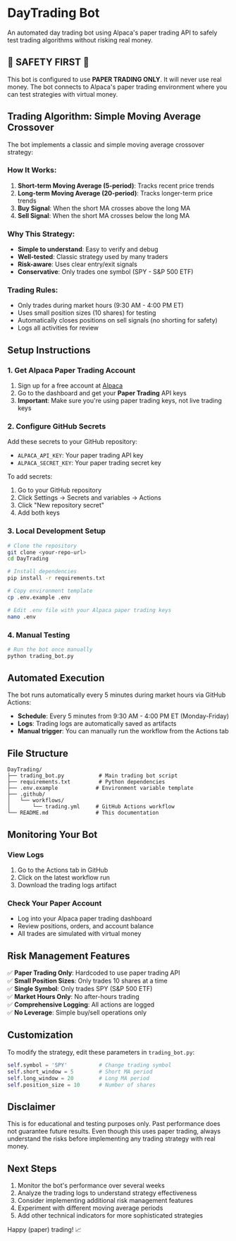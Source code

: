 # DayTrading Bot

An automated day trading bot using Alpaca's paper trading API to safely test trading algorithms without risking real money.

## 🚨 SAFETY FIRST 🚨

This bot is configured to use **PAPER TRADING ONLY**. It will never use real money. The bot connects to Alpaca's paper trading environment where you can test strategies with virtual money.

## Trading Algorithm: Simple Moving Average Crossover

The bot implements a classic and simple moving average crossover strategy:

### How It Works:
1. **Short-term Moving Average (5-period)**: Tracks recent price trends
2. **Long-term Moving Average (20-period)**: Tracks longer-term price trends
3. **Buy Signal**: When the short MA crosses above the long MA
4. **Sell Signal**: When the short MA crosses below the long MA

### Why This Strategy:
- **Simple to understand**: Easy to verify and debug
- **Well-tested**: Classic strategy used by many traders
- **Risk-aware**: Uses clear entry/exit signals
- **Conservative**: Only trades one symbol (SPY - S&P 500 ETF)

### Trading Rules:
- Only trades during market hours (9:30 AM - 4:00 PM ET)
- Uses small position sizes (10 shares) for testing
- Automatically closes positions on sell signals (no shorting for safety)
- Logs all activities for review

## Setup Instructions

### 1. Get Alpaca Paper Trading Account
1. Sign up for a free account at [Alpaca](https://alpaca.markets/)
2. Go to the dashboard and get your **Paper Trading** API keys
3. **Important**: Make sure you're using paper trading keys, not live trading keys

### 2. Configure GitHub Secrets
Add these secrets to your GitHub repository:
- `ALPACA_API_KEY`: Your paper trading API key
- `ALPACA_SECRET_KEY`: Your paper trading secret key

To add secrets:
1. Go to your GitHub repository
2. Click Settings → Secrets and variables → Actions
3. Click "New repository secret"
4. Add both keys

### 3. Local Development Setup
```bash
# Clone the repository
git clone <your-repo-url>
cd DayTrading

# Install dependencies
pip install -r requirements.txt

# Copy environment template
cp .env.example .env

# Edit .env file with your Alpaca paper trading keys
nano .env
```

### 4. Manual Testing
```bash
# Run the bot once manually
python trading_bot.py
```

## Automated Execution

The bot runs automatically every 5 minutes during market hours via GitHub Actions:
- **Schedule**: Every 5 minutes from 9:30 AM - 4:00 PM ET (Monday-Friday)
- **Logs**: Trading logs are automatically saved as artifacts
- **Manual trigger**: You can manually run the workflow from the Actions tab

## File Structure

```
DayTrading/
├── trading_bot.py           # Main trading bot script
├── requirements.txt         # Python dependencies
├── .env.example            # Environment variable template
├── .github/
│   └── workflows/
│       └── trading.yml     # GitHub Actions workflow
└── README.md               # This documentation
```

## Monitoring Your Bot

### View Logs
1. Go to the Actions tab in GitHub
2. Click on the latest workflow run
3. Download the trading logs artifact

### Check Your Paper Account
- Log into your Alpaca paper trading dashboard
- Review positions, orders, and account balance
- All trades are simulated with virtual money

## Risk Management Features

✅ **Paper Trading Only**: Hardcoded to use paper trading API  
✅ **Small Position Sizes**: Only trades 10 shares at a time  
✅ **Single Symbol**: Only trades SPY (S&P 500 ETF)  
✅ **Market Hours Only**: No after-hours trading  
✅ **Comprehensive Logging**: All actions are logged  
✅ **No Leverage**: Simple buy/sell operations only  

## Customization

To modify the strategy, edit these parameters in `trading_bot.py`:

```python
self.symbol = 'SPY'          # Change trading symbol
self.short_window = 5        # Short MA period
self.long_window = 20        # Long MA period
self.position_size = 10      # Number of shares
```

## Disclaimer

This is for educational and testing purposes only. Past performance does not guarantee future results. Even though this uses paper trading, always understand the risks before implementing any trading strategy with real money.

## Next Steps

1. Monitor the bot's performance over several weeks
2. Analyze the trading logs to understand strategy effectiveness
3. Consider implementing additional risk management features
4. Experiment with different moving average periods
5. Add other technical indicators for more sophisticated strategies

Happy (paper) trading! 📈
